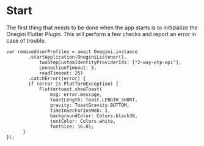 # Start


The first thing that needs to be done when the app starts is to initizialize the Onegini Flutter Plugin. This will perform a few checks and report an error in case of trouble.


    var removedUserProfiles = await Onegini.instance
            .startApplication(OneginiListener(),
                twoStepCustomIdentityProviderIds: ["2-way-otp-api"],
                connectionTimeout: 5,
                readTimeout: 25)
            .catchError((error) {
            if (error is PlatformException) {
                Fluttertoast.showToast(
                    msg: error.message,
                    toastLength: Toast.LENGTH_SHORT,
                    gravity: ToastGravity.BOTTOM,
                    timeInSecForIosWeb: 1,
                    backgroundColor: Colors.black38,
                    textColor: Colors.white,
                    fontSize: 16.0);
          }
    });
